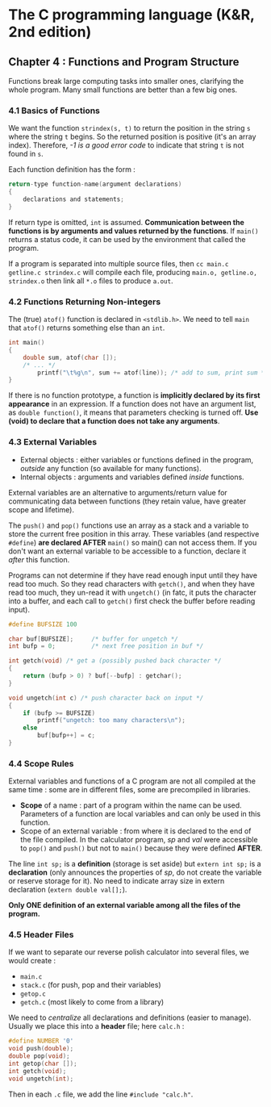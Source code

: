 The C programming language (K&R, 2nd edition)
=============================================

Chapter 4 : Functions and Program Structure
-------------------------------------------

Functions break large computing tasks into smaller ones, clarifying the whole
program. Many small functions are better than a few big ones.

### 4.1 Basics of Functions
We want the function `strindex(s, t)` to return the position in the string `s`
where the string `t` begins. So the returned position is positive (it's an array
index). Therefore, _-1 is a good error code_ to indicate that string `t` is not
found in `s`.

Each function definition has the form :
```C
return-type function-name(argument declarations)
{
    declarations and statements;
}
```
If return type is omitted, `int` is assumed. **Communication between the
functions is by arguments and values returned by the functions**.  If `main()`
returns a status code, it can be used by the environment that called the
program.

If a program is separated into multiple source files, then `cc main.c getline.c
strindex.c` will compile each file, producing `main.o, getline.o, strindex.o`
then link all `*.o` files to produce `a.out`.

### 4.2 Functions Returning Non-integers
The (true) `atof()` function is declared in `<stdlib.h>`. We need to tell `main`
that `atof()` returns something else than an `int`.
```C
int main()
{
    double sum, atof(char []);
    /* ... */
        printf("\t%g\n", sum += atof(line)); /* add to sum, print sum */
}
```
If there is no function prototype, a function is **implicitly declared by its
first appearance** in an expression. If a function does not have an argument
list, as `double function()`, it means that parameters checking is turned off.
**Use (void) to declare that a function does not take any arguments**.

### 4.3 External Variables
* External objects : either variables or functions defined in the program,
  _outside_ any function (so available for many functions).
* Internal objects : arguments and variables defined _inside_ functions.

External variables are an alternative to arguments/return value for
communicating data between functions (they retain value, have greater scope and
lifetime).

The `push()` and `pop()` functions use an array as a stack and a variable to
store the current free position in this array. These variables (and respective
`#define`) **are declared AFTER** `main()` so main() can not access them. If you
don't want an external variable to be accessible to a function, declare it
_after_ this function.

Programs can not determine if they have read enough input until they have read
too much. So they read characters with `getch()`, and when they have read too
much, they un-read it with `ungetch()` (in fatc, it puts the character into a
buffer, and each call to `getch()` first check the buffer before reading input).
```C
#define BUFSIZE 100

char buf[BUFSIZE];     /* buffer for ungetch */
int bufp = 0;          /* next free position in buf */

int getch(void) /* get a (possibly pushed back character */
{
    return (bufp > 0) ? buf[--bufp] : getchar();
}

void ungetch(int c) /* push character back on input */
{
    if (bufp >= BUFSIZE)
        printf("ungetch: too many characters\n");
    else
        buf[bufp++] = c;
}
```

### 4.4 Scope Rules
External variables and functions of a C program are not all compiled at the same
time : some are in different files, some are precompiled in libraries.

* **Scope** of a name : part of a program within the name can be used.
  Parameters of a function are local variables and can only be used in this
  function.
* Scope of an external variable : from where it is declared to the end of the
  file compiled. In the calculator program, _sp_ and _val_ were accessible to
  `pop()` and `push()` but not to `main()` because they were defined
  **AFTER**.

The line `int sp;` is a **definition** (storage is set aside) but `extern int
sp;` is a **declaration** (only announces the properties of _sp_, do not create
the variable or reserve storage for it). No need to indicate array size in
extern declaration (`extern double val[];`).

**Only ONE definition of an external variable among all the files of the
program.**

### 4.5 Header Files
If we want to separate our reverse polish calculator into several files, we
would create :
* `main.c`
* `stack.c` (for push, pop and their variables)
* `getop.c`
* `getch.c` (most likely to come from a library)

We need to _centralize_ all declarations and definitions (easier to manage).
Usually we place this into a **header** file; here `calc.h` :
```C
#define NUMBER '0'
void push(double);
double pop(void);
int getop(char []);
int getch(void);
void ungetch(int);
```
Then in each `.c` file, we add the line `#include "calc.h"`.
